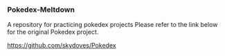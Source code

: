 ### Pokedex-Meltdown

A repository for practicing pokedex projects
Please refer to the link below for the original Pokedex project.

https://github.com/skydoves/Pokedex